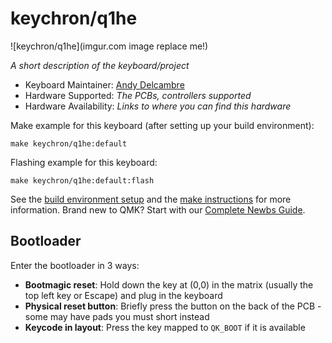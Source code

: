 # keychron/q1he

![keychron/q1he](imgur.com image replace me!)

*A short description of the keyboard/project*

* Keyboard Maintainer: [Andy Delcambre](https://github.com/adelcambre)
* Hardware Supported: *The PCBs, controllers supported*
* Hardware Availability: *Links to where you can find this hardware*

Make example for this keyboard (after setting up your build environment):

    make keychron/q1he:default

Flashing example for this keyboard:

    make keychron/q1he:default:flash

See the [build environment setup](https://docs.qmk.fm/#/getting_started_build_tools) and the [make instructions](https://docs.qmk.fm/#/getting_started_make_guide) for more information. Brand new to QMK? Start with our [Complete Newbs Guide](https://docs.qmk.fm/#/newbs).

## Bootloader

Enter the bootloader in 3 ways:

* **Bootmagic reset**: Hold down the key at (0,0) in the matrix (usually the top left key or Escape) and plug in the keyboard
* **Physical reset button**: Briefly press the button on the back of the PCB - some may have pads you must short instead
* **Keycode in layout**: Press the key mapped to `QK_BOOT` if it is available

